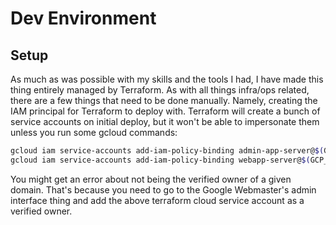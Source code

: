 # Dev Environment

## Setup

As much as was possible with my skills and the tools I had, I have made this thing entirely managed by Terraform. As
with all things infra/ops related, there are a few things that need to be done manually. Namely, creating the IAM
principal for Terraform to deploy with. Terraform will create a bunch of service accounts on initial deploy, but it
won't be able to impersonate them unless you run some gcloud commands:

```bash
gcloud iam service-accounts add-iam-policy-binding admin-app-server@$(GCP_PROJECT).iam.gserviceaccount.com --member serviceAccount:terraform-cloud@$(GCP_PROJECT).iam.gserviceaccount.com --role roles/iam.serviceAccountUser
gcloud iam service-accounts add-iam-policy-binding webapp-server@$(GCP_PROJECT).iam.gserviceaccount.com --member serviceAccount:terraform-cloud@$(GCP_PROJECT).iam.gserviceaccount.com --role roles/iam.serviceAccountUser
```

You might get an error about not being the verified owner of a given domain. That's because you need to go to the Google
Webmaster's admin interface thing and add the above terraform cloud service account as a verified owner.
